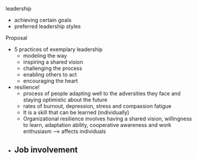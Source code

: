 leadership
- achieving certain goals
- preferred leadership styles

Proposal
- 5 practices of exemplary leadership
	- modeling the way
	- inspiring a shared vision
	- challenging the process
	- enabling others to act
	- encouraging the heart
- resilience! 
	- process of people adapting well to the adversities they face and staying optimistic about the future
	- rates of burnout, depression, stress and compassion fatigue
	- It is a skill that can be learned (individually)
	- Organizational resilience involves having a shared vision, willingness to learn, adaptation ability, cooperative awareness and work enthusiasm --> affects individuals
- Job involvement
	- 